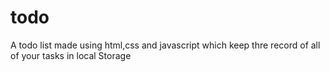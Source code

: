 # todo
A todo list made using html,css and javascript which keep thre record of all of your tasks in local Storage 
